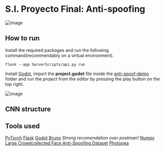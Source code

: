 # S.I. Proyecto Final: Anti-spoofing
![image](https://github.com/user-attachments/assets/0e29d186-027c-4efa-bb2e-13ed092c301e)
## How to run
Install the required packages and run the following command(recommendably on a virtual environment).
```
flask --app ServerScripts/api.py run
```
Install [Godot](https://godotengine.org/), import the **project.godot** file inside the [anti-spoof-demo](https://github.com/unaiLarra/SI_Proyecto_Final/tree/main/anti-spoof-demo) folder and run the project from the editor by pressing the play button on the top right.

![image](https://github.com/user-attachments/assets/d5b20eef-3041-491c-bcaf-3d148ba833f9)

## CNN structure

## Tools used
[PyTorch](https://pytorch.org/)
[Flask](https://flask.palletsprojects.com/en/stable/)
[Godot](https://godotengine.org/)
[Bruno](https://www.usebruno.com/) *Strong recomendation over postman!*
[Numpy](https://numpy.org/)
[Large Crowdcollected Face Anti-Spoofing Dataset](https://www.kaggle.com/datasets/faber24/lcc-fasd)
[Photopea](https://www.photopea.com/)
